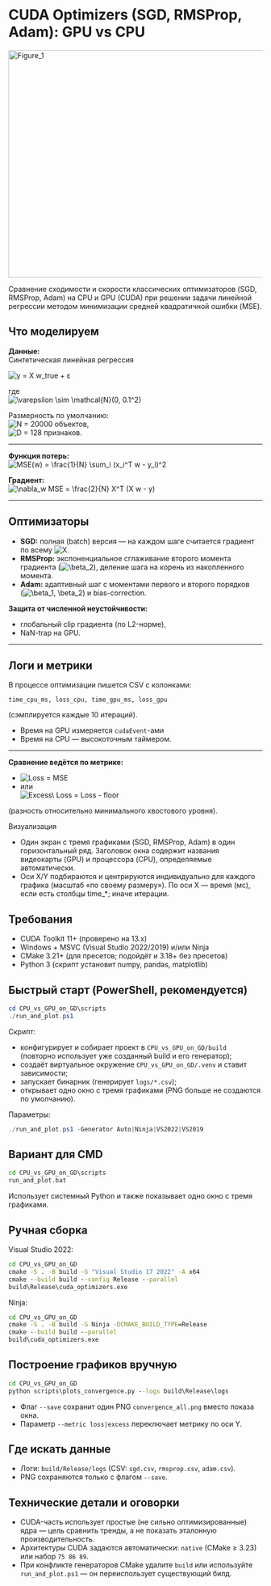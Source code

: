 # CUDA Optimizers (SGD, RMSProp, Adam): GPU vs CPU

<img width="1500" height="450" alt="Figure_1" src="https://github.com/user-attachments/assets/3fc0bc71-b9e7-4e4e-9557-a444b2ac3db4" />

Сравнение сходимости и скорости классических оптимизаторов (SGD, RMSProp, Adam) на CPU и GPU (CUDA) при решении задачи линейной регрессии методом минимизации средней квадратичной ошибки (MSE).

## Что моделируем

**Данные:**  
Синтетическая линейная регрессия  

![y = X w_true + ε](https://latex.codecogs.com/svg.image?%5Ccolor%7Bwhite%7D%20y%20%3D%20X%20w_%7Btrue%7D%20%2B%20%5Cvarepsilon)

где  
![\varepsilon \sim \mathcal{N}(0, 0.1^2)](https://latex.codecogs.com/svg.image?%5Ccolor%7Bwhite%7D%20%5Cvarepsilon%20%5Csim%20%5Cmathcal%7BN%7D(0%2C%200.1%5E2))

Размерность по умолчанию:  
![N = 20000](https://latex.codecogs.com/svg.image?%5Ccolor%7Bwhite%7D%20N%20%3D%2020000) объектов,  
![D = 128](https://latex.codecogs.com/svg.image?%5Ccolor%7Bwhite%7D%20D%20%3D%20128) признаков.

---

**Функция потерь:**  
![MSE(w) = \frac{1}{N} \sum_i (x_i^T w - y_i)^2](https://latex.codecogs.com/svg.image?%5Ccolor%7Bwhite%7D%20MSE(w)%20%3D%20%5Cfrac%7B1%7D%7BN%7D%20%5Csum_i%20(x_i%5ET%20w%20-%20y_i)%5E2)

**Градиент:**  
![\nabla_w MSE = \frac{2}{N} X^T (X w - y)](https://latex.codecogs.com/svg.image?%5Ccolor%7Bwhite%7D%20%5Cnabla_w%20MSE%20%3D%20%5Cfrac%7B2%7D%7BN%7D%20X%5ET(Xw-y))

---

## Оптимизаторы

- **SGD:** полная (batch) версия — на каждом шаге считается градиент по всему ![X](https://latex.codecogs.com/svg.image?%5Ccolor%7Bwhite%7D%20X).  
- **RMSProp:** экспоненциальное сглаживание второго момента градиента (![\beta_2](https://latex.codecogs.com/svg.image?%5Ccolor%7Bwhite%7D%20%5Cbeta_2)), деление шага на корень из накопленного момента.  
- **Adam:** адаптивный шаг с моментами первого и второго порядков  
  (![\beta_1, \beta_2](https://latex.codecogs.com/svg.image?%5Ccolor%7Bwhite%7D%20%5Cbeta_1%2C%20%5Cbeta_2)) и bias-correction.

**Защита от численной неустойчивости:**  
- глобальный clip градиента (по L2-норме),  
- NaN-trap на GPU.

---

## Логи и метрики

В процессе оптимизации пишется CSV с колонками:
```
time_cpu_ms, loss_cpu, time_gpu_ms, loss_gpu
```
(сэмплируется каждые 10 итераций).

- Время на GPU измеряется `cudaEvent`-ами  
- Время на CPU — высокоточным таймером.

---

**Сравнение ведётся по метрике:**

- ![Loss = MSE](https://latex.codecogs.com/svg.image?%5Ccolor%7Bwhite%7D%20Loss%20%3D%20MSE)
- или  
  ![Excess\ Loss = Loss - floor](https://latex.codecogs.com/svg.image?%5Ccolor%7Bwhite%7D%20Excess%5C%20Loss%20%3D%20Loss%20-%20floor)

(разность относительно минимального хвостового уровня).

Визуализация
- Один экран с тремя графиками (SGD, RMSProp, Adam) в один горизонтальный ряд. Заголовок окна содержит названия видеокарты (GPU) и процессора (CPU), определяемые автоматически.
- Оси X/Y подбираются и центрируются индивидуально для каждого графика (масштаб «по своему размеру»). По оси X — время (мс), если есть столбцы time_*; иначе итерации.

## Требования
- CUDA Toolkit 11+ (проверено на 13.x)
- Windows + MSVC (Visual Studio 2022/2019) и/или Ninja
- CMake 3.21+ (для пресетов; подойдёт и 3.18+ без пресетов)
- Python 3 (скрипт установит numpy, pandas, matplotlib)

## Быстрый старт (PowerShell, рекомендуется)
```powershell
cd CPU_vs_GPU_on_GD\scripts
./run_and_plot.ps1
```
Скрипт:
- конфигурирует и собирает проект в `CPU_vs_GPU_on_GD/build` (повторно использует уже созданный build и его генератор);
- создаёт виртуальное окружение `CPU_vs_GPU_on_GD/.venv` и ставит зависимости;
- запускает бинарник (генерирует `logs/*.csv`);
- открывает одно окно с тремя графиками (PNG больше не создаются по умолчанию).

Параметры:
```powershell
./run_and_plot.ps1 -Generator Auto|Ninja|VS2022|VS2019
```

## Вариант для CMD
```bat
cd CPU_vs_GPU_on_GD\scripts
run_and_plot.bat
```
Использует системный Python и также показывает одно окно с тремя графиками.

## Ручная сборка
Visual Studio 2022:
```bat
cd CPU_vs_GPU_on_GD
cmake -S . -B build -G "Visual Studio 17 2022" -A x64
cmake --build build --config Release --parallel
build\Release\cuda_optimizers.exe
```
Ninja:
```bat
cd CPU_vs_GPU_on_GD
cmake -S . -B build -G Ninja -DCMAKE_BUILD_TYPE=Release
cmake --build build --parallel
build\cuda_optimizers.exe
```

## Построение графиков вручную
```bat
cd CPU_vs_GPU_on_GD
python scripts\plots_convergence.py --logs build\Release\logs
```
- Флаг `--save` сохранит один PNG `convergence_all.png` вместо показа окна.
- Параметр `--metric loss|excess` переключает метрику по оси Y.

## Где искать данные
- Логи: `build/Release/logs` (CSV: `sgd.csv`, `rmsprop.csv`, `adam.csv`).
- PNG сохраняются только с флагом `--save`.

## Технические детали и оговорки
- CUDA-часть использует простые (не сильно оптимизированные) ядра — цель сравнить тренды, а не показать эталонную производительность.
- Архитектуры CUDA задаются автоматически: `native` (CMake ≥ 3.23) или набор `75 86 89`.
- При конфликте генераторов CMake удалите `build` или используйте `run_and_plot.ps1` — он переиспользует существующий билд.
